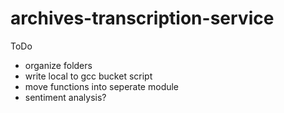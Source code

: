 # archives-transcription-service

ToDo
- organize folders 
- write local to gcc bucket script
- move functions into seperate module
- sentiment analysis? 
